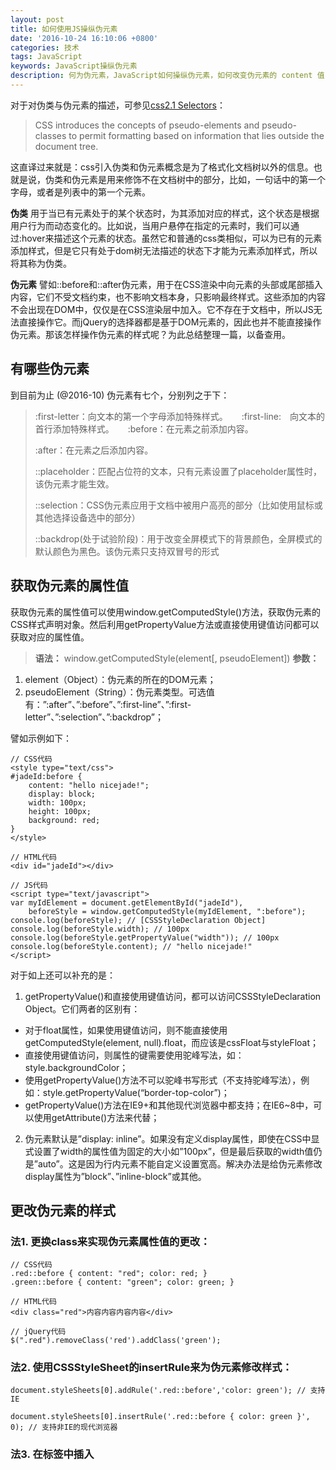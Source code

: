 ```yaml
---
layout: post
title: 如何使用JS操纵伪元素
date: '2016-10-24 16:10:06 +0800'
categories: 技术
tags: JavaScript
keywords: JavaScript操纵伪元素
description: 何为伪元素，JavaScript如何操纵伪元素，如何改变伪元素的 content 值？
---
```


对于对伪类与伪元素的描述，可参见[css2.1 Selectors](https://www.w3.org/TR/CSS2/selector.html#pseudo-elements)：

>CSS introduces the concepts of pseudo-elements and pseudo-classes  to permit formatting based on information that lies outside the document tree.

这直译过来就是：css引入伪类和伪元素概念是为了格式化文档树以外的信息。也就是说，伪类和伪元素是用来修饰不在文档树中的部分，比如，一句话中的第一个字母，或者是列表中的第一个元素。

**伪类** 用于当已有元素处于的某个状态时，为其添加对应的样式，这个状态是根据用户行为而动态变化的。比如说，当用户悬停在指定的元素时，我们可以通过:hover来描述这个元素的状态。虽然它和普通的css类相似，可以为已有的元素添加样式，但是它只有处于dom树无法描述的状态下才能为元素添加样式，所以将其称为伪类。

**伪元素** 譬如::before和::after伪元素，用于在CSS渲染中向元素的头部或尾部插入内容，它们不受文档约束，也不影响文档本身，只影响最终样式。这些添加的内容不会出现在DOM中，仅仅是在CSS渲染层中加入。它不存在于文档中，所以JS无法直接操作它。而jQuery的选择器都是基于DOM元素的，因此也并不能直接操作伪元素。那该怎样操作伪元素的样式呢？为此总结整理一篇，以备查用。

## 有哪些伪元素

到目前为止 (@2016-10) 伪元素有七个，分别列之于下：

> :first-letter：向文本的第一个字母添加特殊样式。
>　
> :first-line:　向文本的首行添加特殊样式。
>　
> :before：在元素之前添加内容。　
>
> :after：在元素之后添加内容。　
>
> ::placeholder：匹配占位符的文本，只有元素设置了placeholder属性时，该伪元素才能生效。
>
> ::selection：CSS伪元素应用于文档中被用户高亮的部分（比如使用鼠标或其他选择设备选中的部分）　
>
> ::backdrop(处于试验阶段)：用于改变全屏模式下的背景颜色，全屏模式的默认颜色为黑色。该伪元素只支持双冒号的形式

## 获取伪元素的属性值

获取伪元素的属性值可以使用window.getComputedStyle()方法，获取伪元素的CSS样式声明对象。然后利用getPropertyValue方法或直接使用键值访问都可以获取对应的属性值。

>**语法：** window.getComputedStyle(element[, pseudoElement])
**参数：**
1. element（Object）：伪元素的所在的DOM元素；
2. pseudoElement（String）：伪元素类型。可选值有：”:after”、”:before”、”:first-line”、”:first-letter”、”:selection”、”:backdrop”；

譬如示例如下：

```
// CSS代码
<style type="text/css">
#jadeId:before {
    content: "hello nicejade!";
    display: block;
    width: 100px;
    height: 100px;
    background: red;
}
</style>

// HTML代码
<div id="jadeId"></div>

// JS代码
<script type="text/javascript">
var myIdElement = document.getElementById("jadeId"),
    beforeStyle = window.getComputedStyle(myIdElement, ":before");
console.log(beforeStyle); // [CSSStyleDeclaration Object]
console.log(beforeStyle.width); // 100px
console.log(beforeStyle.getPropertyValue("width")); // 100px
console.log(beforeStyle.content); // "hello nicejade!"
</script>
```

对于如上还可以补充的是：

1. getPropertyValue()和直接使用键值访问，都可以访问CSSStyleDeclaration Object。它们两者的区别有：

>
- 对于float属性，如果使用键值访问，则不能直接使用getComputedStyle(element, null).float，而应该是cssFloat与styleFloat；
- 直接使用键值访问，则属性的键需要使用驼峰写法，如：style.backgroundColor；
- 使用getPropertyValue()方法不可以驼峰书写形式（不支持驼峰写法），例如：style.getPropertyValue(“border-top-color”)；
- getPropertyValue()方法在IE9+和其他现代浏览器中都支持；在IE6~8中，可以使用getAttribute()方法来代替；

2. 伪元素默认是”display: inline”。如果没有定义display属性，即使在CSS中显式设置了width的属性值为固定的大小如”100px”，但是最后获取的width值仍是”auto”。这是因为行内元素不能自定义设置宽高。解决办法是给伪元素修改display属性为”block”、”inline-block”或其他。


## 更改伪元素的样式

### 法1. 更换class来实现伪元素属性值的更改：

```
// CSS代码
.red::before { content: "red"; color: red; }
.green::before { content: "green"; color: green; }

// HTML代码
<div class="red">内容内容内容内容</div>

// jQuery代码
$(".red").removeClass('red').addClass('green');
```

### 法2. 使用CSSStyleSheet的insertRule来为伪元素修改样式：

```
document.styleSheets[0].addRule('.red::before','color: green'); // 支持IE

document.styleSheets[0].insertRule('.red::before { color: green }', 0); // 支持非IE的现代浏览器
```

### 法3. 在<head>标签中插入<style>的内部样式：

```
var style = document.createElement("style");
document.head.appendChild(style); sheet = style.sheet;
sheet.addRule('.red::before','color: green'); // 兼容IE浏览器

heet.insertRule('.red::before { color: green }', 0); // 支持非IE的现代浏览器

// 亦可以使用 JQuery:
$('<style>.red::before{color:green}</style>').appendTo('head');
```

## 修改伪元素的content的属性值

### 法1. 使用CSSStyleSheet的insertRule来为伪元素修改样式

```js
var latestContent = "新修改的内容";
document.styleSheets[0].addRule('#jadeId::before','content: "' + latestContent + '"');  // 兼容IE浏览器

document.styleSheets[0].insertRule('#jadeId::before { content: "' + latestContent + '" }', 0); // 支持非IE的现代浏览器
```

### 法2. 使用DOM元素的 data-\* 属性来更改content的值

```
// CSS代码
.jadeId::before {
    content: attr(data-attr);
    color: red;
}

// HTML代码
<div class="jadeId" data-attr="jadeId">nciejade.io</div>

// JacaScript代码
$('.jadeId').attr('data-attr', '新修改的内容');
```

## 其他小小建议

1. 伪元素的 `content` 属性很强大，可以写入各种字符串和部分多媒体文件。但是伪元素的内容只存在于CSS渲染树中，并不存在于真实的DOM中。所以为了SEO优化，最好不要在伪元素中包含与文档相关的内容。
2. 修改伪元素的样式，建议使用通过更换class来修改样式的方法。因为其他两种通过插入行内CSSStyleSheet的方式是在JavaScript中插入字符代码，不利于样式与控制分离；而且字符串拼接易出错。
3. 修改伪元素的content属性的值，建议使用利用DOM的 `data-\*` 属性来更改。

---

相关参考文章：
- [使用JS控制伪元素的几种方法](http://www.dengzhr.com/frontend/css/797)
- [总结伪类与伪元素](http://www.alloyteam.com/2016/05/summary-of-pseudo-classes-and-pseudo-elements/)
